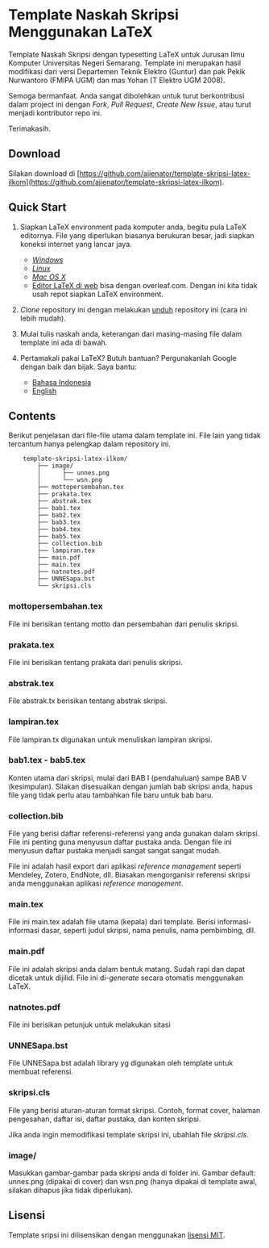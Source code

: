 Template Naskah Skripsi Menggunakan LaTeX
==========================================

Template Naskah Skripsi dengan typesetting LaTeX untuk Jurusan Ilmu Komputer Universitas Negeri Semarang. Template ini merupakan hasil modifikasi dari versi Departemen Teknik Elektro (Guntur) dan pak Pekik Nurwantoro (FMIPA UGM) dan mas Yohan (T Elektro UGM 2008).

Semoga bermanfaat. Anda sangat dibolehkan untuk turut berkontribusi dalam project ini dengan *Fork*, *Pull Request*, *Create New Issue*, atau turut menjadi kontributor repo ini.

Terimakasih.

Download
--------
Silakan download di [https://github.com/ajienator/template-skripsi-latex-ilkom](https://github.com/ajienator/template-skripsi-latex-ilkom).

Quick Start
-----------
1. Siapkan LaTeX environment pada komputer anda, begitu pula LaTeX editornya. File yang diperlukan biasanya berukuran besar, jadi siapkan koneksi internet yang lancar jaya.
	- [*Windows*](https://www.google.com/search?q=windows+setup+latex&oq=windows+setup+latex&aqs=chrome..69i57.6207j0j7&sourceid=chrome&es_sm=91&ie=UTF-8)
	- [*Linux*](https://www.google.com/search?q=windows+setup+latex&oq=windows+setup+latex&aqs=chrome..69i57.6207j0j7&sourceid=chrome&es_sm=91&ie=UTF-8#q=linux+setup+latex)
	- [*Mac OS X*](https://www.google.com/search?q=windows+setup+latex&oq=windows+setup+latex&aqs=chrome..69i57.6207j0j7&sourceid=chrome&es_sm=91&ie=UTF-8#q=mac+setup+latex)
	- [Editor LaTeX di web](https://www.overleaf.com/) bisa dengan overleaf.com. Dengan ini kita tidak usah repot siapkan LaTeX environment.

2. *Clone* repository ini dengan melakukan [unduh](https://github.com/ajienator/template-skripsi-latex-ilkom) repository ini (cara ini lebih mudah).
3. Mulai tulis naskah anda, keterangan dari masing-masing file dalam template ini ada di bawah.
4. Pertamakali pakai LaTeX? Butuh bantuan? Pergunakanlah Google dengan baik dan bijak. Saya bantu:
	- [Bahasa Indonesia](https://www.google.com/search?q=tutorial+menggunakan+latex&oq=tutorial+menggunakan+latex&aqs=chrome..69i57j0.3219j0j7&sourceid=chrome&es_sm=91&ie=UTF-8)
	- [English](https://www.google.com/search?q=latex+tutorial&oq=latex+tutorial&aqs=chrome..69i57j69i65l3j69i60l2.1884j0j7&sourceid=chrome&es_sm=91&ie=UTF-8)

Contents
--------
Berikut penjelasan dari file-file utama dalam template ini. File lain yang tidak tercantum hanya pelengkap dalam repository ini.

		template-skripsi-latex-ilkom/
			├── image/
			│	   ├── unnes.png
			│	   └── wsn.png
			├── mottopersembahan.tex
			├── prakata.tex
			├── abstrak.tex
			├── bab1.tex
			├── bab2.tex
			├── bab3.tex
			├── bab4.tex
			├── bab5.tex
			├── collection.bib
			├── lampiran.tex
			├── main.pdf
			├── main.tex
			├── natnotes.pdf
			├── UNNESapa.bst
			└── skripsi.cls


### mottopersembahan.tex
File ini berisikan tentang motto dan persembahan dari penulis skripsi.

### prakata.tex
File ini berisikan tentang prakata dari penulis skripsi.

### abstrak.tex
File abstrak.tx berisikan tentang abstrak skripsi.

### lampiran.tex
File lampiran.tx digunakan untuk menuliskan lampiran skripsi.

### bab1.tex - bab5.tex
Konten utama dari skripsi, mulai dari BAB I (pendahuluan) sampe BAB V (kesimpulan). Silakan disesuaikan dengan jumlah bab skripsi anda, hapus file yang tidak perlu atau tambahkan file baru untuk bab baru.

### collection.bib
File yang berisi daftar referensi-referensi yang anda gunakan dalam skripsi. File ini penting guna menyusun daftar pustaka anda. Dengan file ini menyusun daftar pustaka menjadi sangat sangat sangat mudah.

File ini adalah hasil export dari aplikasi *reference management* seperti Mendeley, Zotero, EndNote, dll. Biasakan mengorganisir referensi skripsi anda menggunakan aplikasi *reference management*.

### main.tex
File ini main.tex adalah file utama (kepala) dari template. Berisi informasi-informasi dasar, seperti judul skripsi, nama penulis, nama pembimbing, dll.

### main.pdf
File ini adalah skripsi anda dalam bentuk matang. Sudah rapi dan dapat dicetak untuk dijilid. File ini di-*generate* secara otomatis menggunakan LaTeX.

### natnotes.pdf
File ini berisikan petunjuk untuk melakukan sitasi

### UNNESapa.bst
File UNNESapa.bst adalah library yg digunakan oleh template untuk membuat referensi.

### skripsi.cls
File yang berisi aturan-aturan format skripsi. Contoh, format cover, halaman pengesahan, daftar isi, daftar pustaka, dan konten skripsi.

Jika anda ingin memodifikasi template skripsi ini, ubahlah file *skripsi.cls*.

### image/
Masukkan gambar-gambar pada skripsi anda di folder ini. Gambar default: unnes.png (dipakai di cover) dan wsn.png (hanya dipakai di template awal, silakan dihapus jika tidak diperlukan).
			

Lisensi
-------
Template sripsi ini dilisensikan dengan menggunakan [lisensi MIT](https://raw.githubusercontent.com/gtrdp/template-skripsi/master/LICENSE).
